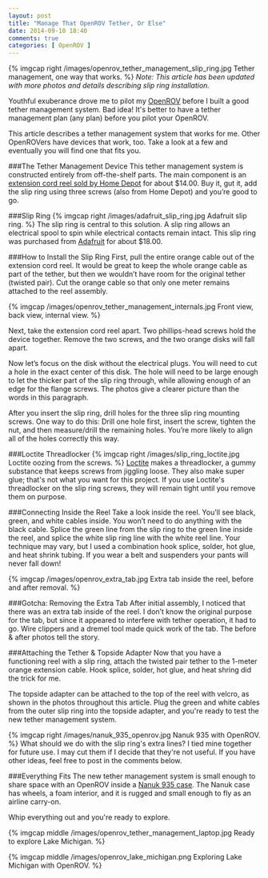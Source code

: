 ```yaml
---
layout: post
title: "Manage That OpenROV Tether, Or Else"
date: 2014-09-10 18:40
comments: true
categories: [ OpenROV ]
---
```

{% imgcap right /images/openrov_tether_management_slip_ring.jpg Tether management, one way that works. %}
_Note: This article has been updated with more photos and details describing slip ring installation._

Youthful exuberance drove me to pilot my [OpenROV](/blog/2014/06/16/citizen-science-with-openrov/) before I built a good tether management system. Bad idea! It's better to have a tether management plan (any plan) before you pilot your OpenROV.

This article describes a tether management system that works for me. Other OpenROVers have devices that work, too. Take a look at a few and eventually you will find one that fits you.

###The Tether Management Device
This tether management system is constructed entirely from off-the-shelf parts. The main component is an [extension cord reel sold by Home Depot](http://www.homedepot.com/p/KAB-Enterprise-Co-Ltd-20-ft-16-3-Cord-Reel-with-4-Outlets-CR002/100661463) for about $14.00. Buy it, gut it, add the slip ring using three screws (also from Home Depot) and you’re good to go.
<!--more-->
###Slip Ring
{% imgcap right /images/adafruit_slip_ring.jpg Adafruit slip ring. %}
The slip ring is central to this solution. A slip ring allows an electrical spool to spin while electrical contacts remain intact. This slip ring was purchased from [Adafruit](https://www.adafruit.com/products/736?gclid=CJDMiPma1cACFQoEaQod1iwAFQ) for about $18.00.


###How to Install the Slip Ring
First, pull the entire orange cable out of the extension cord reel. It would be great to keep the whole orange cable as part of the tether, but then we wouldn’t have room for the original tether (twisted pair). Cut the orange cable so that only one meter remains attached to the reel assembly.

{% imgcap /images/openrov_tether_management_internals.jpg Front view, back view, internal view. %}

Next, take the extension cord reel apart. Two phillips-head screws hold the device together. Remove the two screws, and the two orange disks will fall apart.

Now let’s focus on the disk without the electrical plugs. You will need to cut a hole in the exact center of this disk. The hole will need to be large enough to let the thicker part of the slip ring through, while allowing enough of an edge for the flange screws. The photos give a clearer picture than the words in this paragraph.

After you insert the slip ring, drill holes for the three slip ring mounting screws. One way to do this: Drill one hole first, insert the screw, tighten the nut, and then measure/drill the remaining holes. You’re more likely to align all of the holes correctly this way.

###Loctite Threadlocker
{% imgcap right /images/slip_ring_loctite.jpg Loctite oozing from the screws.  %}
[Loctite](http://www.loctiteproducts.com/threadlockers.shtml) makes a threadlocker, a gummy substance that keeps screws from jiggling loose. They also make super glue; that's not what you want for this project. If you use Loctite's threadlocker on the slip ring screws, they will remain tight until you remove them on purpose.

###Connecting Inside the Reel
Take a look inside the reel. You’ll see black, green, and white cables inside. You won’t need to do anything with the black cable. Splice the green line from the slip ring to the green line inside the reel, and splice the white slip ring line with the white reel line. Your technique may vary, but I used a combination hook splice, solder, hot glue, and heat shrink tubing. If you wear a belt and suspenders your pants will never fall down!

{% imgcap /images/openrov_extra_tab.jpg Extra tab inside the reel, before and after removal. %}

###Gotcha: Removing the Extra Tab
After initial assembly, I noticed that there was an extra tab inside of the reel. I don’t know the original purpose for the tab, but since it appeared to interfere with tether operation, it had to go. Wire clippers and a dremel tool made quick work of the tab. The before & after photos tell the story.

###Attaching the Tether & Topside Adapter
Now that you have a functioning reel with a slip ring, attach the twisted pair tether to the 1-meter orange extension cable. Hook splice, solder, hot glue, and heat shring did the trick for me. 

The topside adapter can be attached to the top of the reel with velcro, as shown in the photos throughout this article. Plug the green and white cables from the outer slip ring into the topside adapter, and you're ready to test the new tether management system.

{% imgcap right /images/nanuk_935_openrov.jpg Nanuk 935 with OpenROV. %}
What should we do with the slip ring's extra lines? I tied mine together for future use. I may cut them if I decide that they're not useful. If you have other ideas, feel free to post in the comments below.

###Everything Fits
The new tether management system is small enough to share space with an OpenROV inside a [Nanuk 935 case](http://nanukcase.com/productdetails.asp?node=205). The Nanuk case has wheels, a foam interior, and it is rugged and small enough to fly as an airline carry-on.

Whip everything out and you're ready to explore.

{% imgcap middle /images/openrov_tether_management_laptop.jpg Ready to explore Lake Michigan. %}

{% imgcap middle /images/openrov_lake_michigan.png Exploring Lake Michigan with OpenROV. %}


